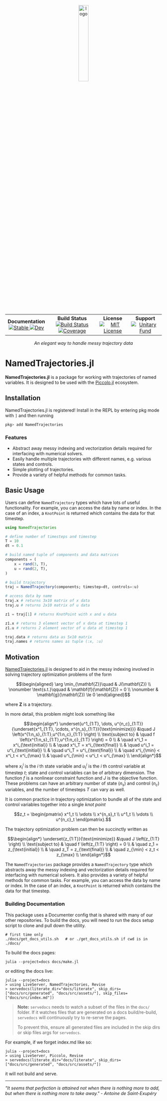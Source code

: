 <!--```@raw html-->
<div align="center">
  <a href="https://github.com/harmoniqs/Piccolo.jl">
    <img src="assets/logo.svg" alt="logo" width="25%"/>
  </a>
</div>

<div align="center">
  <table>
    <tr>
      <td align="center">
        <b>Documentation</b>
        <br>
        <a href="https://docs.harmoniqs.co/NamedTrajectories/stable/">
          <img src="https://img.shields.io/badge/docs-stable-blue.svg" alt="Stable"/>
        </a>
        <a href="https://docs.harmoniqs.co/NamedTrajectories/dev/">
          <img src="https://img.shields.io/badge/docs-dev-blue.svg" alt="Dev"/>
        </a>
      </td>
      <td align="center">
        <b>Build Status</b>
        <br>
        <a href="https://github.com/harmoniqs/NamedTrajectories.jl/actions/workflows/CI.yml?query=branch%3Amain">
          <img src="https://github.com/harmoniqs/NamedTrajectories.jl/actions/workflows/CI.yml/badge.svg?branch=main" alt="Build Status"/>
        </a>
        <a href="https://codecov.io/gh/harmoniqs/NamedTrajectories.jl">
          <img src="https://codecov.io/gh/harmoniqs/NamedTrajectories.jl/branch/main/graph/badge.svg" alt="Coverage"/>
        </a>
      </td>
      <td align="center">
        <b>License</b>
        <br>
        <a href="https://opensource.org/licenses/MIT">
          <img src="https://img.shields.io/badge/License-MIT-yellow.svg" alt="MIT License"/>
        </a>
      </td>
      <td align="center">
        <b>Support</b>
        <br>
        <a href="https://unitary.fund">
          <img src="https://img.shields.io/badge/Supported%20By-Unitary%20Fund-FFFF00.svg" alt="Unitary Fund"/>
        </a>
      </td>
    </tr>
  </table>
</div>

<div align="center">
  <i>An elegant way to handle messy trajectory data</i>
  <br>
</div>
<!--```-->

# NamedTrajectories.jl

**NamedTrajectories.jl** is a package for working with trajectories of named variables. It is designed to be used with the [Piccolo.jl](https://github.com/harmoniqs/Piccolo.jl) ecosystem.

## Installation

NamedTrajectories.jl is registered! Install in the REPL by entering pkg mode with `]` and then running

```julia
pkg> add NamedTrajectories
```

### Features

- Abstract away messy indexing and vectorization details required for interfacing with numerical solvers.
- Easily handle multiple trajectories with different names, e.g. various states and controls.
- Simple plotting of trajectories.
- Provide a variety of helpful methods for common tasks.

## Basic Usage

Users can define `NamedTrajectory` types which have lots of useful functionality. For example, you can access the data by name or index.  In the case of an index, a `KnotPoint` is returned which contains the data for that timestep.

```julia example
using NamedTrajectories

# define number of timesteps and timestep
T = 10
dt = 0.1

# build named tuple of components and data matrices
components = (
    x = rand(3, T),
    u = rand(2, T),
)

# build trajectory
traj = NamedTrajectory(components; timestep=dt, controls=:u)

# access data by name
traj.x # returns 3x10 matrix of x data
traj.u # returns 2x10 matrix of u data

z1 = traj[1] # returns KnotPoint with x and u data

z1.x # returns 3 element vector of x data at timestep 1
z1.u # returns 2 element vector of u data at timestep 1

traj.data # returns data as 5x10 matrix
traj.names # returns names as tuple (:x, :u)
```


## Motivation

[NamedTrajectories.jl](https://github.com/harmoniqs/NamedTrajectories.jl) is designed to aid in the messy indexing involved in solving trajectory optimization problems of the form
```math
\begin{aligned}
    \arg \min_{\mathbf{Z}}\quad & J(\mathbf{Z}) \\
    \nonumber \text{s.t.}\qquad & \mathbf{f}(\mathbf{Z}) = 0 \\
    \nonumber & \mathbf{g}(\mathbf{Z}) \le 0
\end{aligned}
```
where $\mathbf{Z}$ is a trajectory.

In more detail, this problem might look something like
```math
\begin{align*}
\underset{u^1_{1:T}, \dots, u^{n_c}_{1:T}}{\underset{x^1_{1:T}, \cdots, x^{n_s}_{1:T}}{\text{minimize}}} &\quad J \left(x^{1:n_s}_{1:T},u^{1:n_c}_{1:T} \right) \\
\text{subject to} & \quad f \left(x^{1:n_s}_{1:T},u^{1:n_c}_{1:T} \right) = 0 \\
& \quad x^i_1 = x^i_{\text{initial}} \\
& \quad x^i_T = x^i_{\text{final}} \\
& \quad u^i_1 = u^i_{\text{initial}} \\
& \quad u^i_T = u^i_{\text{final}} \\
& \quad x^i_{\min} < x^i_t < x^i_{\max} \\
& \quad u^i_{\min} < u^i_t < u^i_{\max} \\
\end{align*}
```
where $x^i_t$ is the $i$ th state variable and $u^i_t$ is the $i$ th control variable at timestep $t$; state and control variables can be of arbitrary dimension. The function $f$ is a nonlinear constraint function and $J$ is the objective function. These problems can have an arbitrary number of state ($n_s$) and control ($n_c$) variables, and the number of timesteps $T$ can vary as well.

It is common practice in trajectory optimization to bundle all of the state and control variables together into a single *knot point*

```math
z_t = \begin{pmatrix}
    x^1_t \\
    \vdots \\
    x^{n_s}_t \\
    u^1_t \\
    \vdots \\
    u^{n_c}_t
  \end{pmatrix}.
```

The trajectory optimization problem can then be succinctly written as

```math
\begin{align*}
\underset{z_{1:T}}{\text{minimize}} &\quad J \left(z_{1:T} \right) \\
\text{subject to} & \quad f \left(z_{1:T} \right) = 0 \\
& \quad z_1 = z_{\text{initial}} \\
& \quad z_T = z_{\text{final}} \\
& \quad z_{\min} < z_t < z_{\max} \\
\end{align*}
```

The `NamedTrajectories` package provides a `NamedTrajectory` type which abstracts away the messy indexing and vectorization details required for interfacing with numerical solvers.  It also provides a variety of helpful methods for common tasks.  For example, you can access the data by name or index.  In the case of an index, a `KnotPoint` is returned which contains the data for that timestep.


### Building Documentation
This package uses a Documenter config that is shared with many of our other repositories. To build the docs, you will need to run the docs setup script to clone and pull down the utility.
```
# first time only
./docs/get_docs_utils.sh   # or ./get_docs_utils.sh if cwd is in ./docs/
```

To build the docs pages:
```
julia --project=docs docs/make.jl
```

or editing the docs live:
```
julia --project=docs
> using LiveServer, NamedTrajectories, Revise
> servedocs(literate_dir="docs/literate", skip_dirs=["docs/src/generated", "docs/src/assets/"], skip_files=["docs/src/index.md"])
```

> **Note:** `servedocs` needs to watch a subset of the files in the `docs/` folder. If it watches files that are generated on a docs build/re-build, `servedocs` will continuously try to re-serve the pages.
>
> To prevent this, ensure all generated files are included in the skip dirs or skip files args for `servedocs`.


For example, if we forget index.md like so:
```
julia --project=docs
> using LiveServer, Piccolo, Revise
> servedocs(literate_dir="docs/literate", skip_dirs=["docs/src/generated", "docs/src/assets/"])
```
it will not build and serve.

-----

*"It seems that perfection is attained not when there is nothing more to add, but when there is nothing more to take away." - Antoine de Saint-Exupéry*

